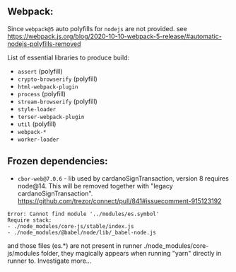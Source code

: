 ## Webpack:

Since `webpack@5` auto polyfills for `nodejs` are not provided.
see https://webpack.js.org/blog/2020-10-10-webpack-5-release/#automatic-nodejs-polyfills-removed

List of essential libraries to produce build:

-   `assert` (polyfill)
-   `crypto-browserify` (polyfill)
-   `html-webpack-plugin`
-   `process` (polyfill)
-   `stream-browserify` (polyfill)
-   `style-loader`
-   `terser-webpack-plugin`
-   `util` (polyfill)
-   `webpack-*`
-   `worker-loader`

## Frozen dependencies:

-   `cbor-web@7.0.6` - lib used by cardanoSignTransaction, version 8 requires node@14. This will be removed together with "legacy cardanoSignTransaction". https://github.com/trezor/connect/pull/841#issuecomment-915123192

```
Error: Cannot find module '../modules/es.symbol'
Require stack:
- ./node_modules/core-js/stable/index.js
- ./node_modules/@babel/node/lib/_babel-node.js
```

and those files (es.\*) are not present in runner ./node_modules/core-js/modules folder, they magically appears when running "yarn" directly in runner to. Investigate more...
